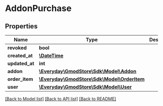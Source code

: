 # AddonPurchase

## Properties
Name | Type | Description | Notes
------------ | ------------- | ------------- | -------------
**revoked** | **bool** |  | 
**created_at** | [**\DateTime**](\DateTime.md) |  | 
**updated_at** | **int** |  | 
**addon** | [**\Everyday\GmodStore\Sdk\Model\Addon**](Addon.md) |  | [optional] 
**order_item** | [**\Everyday\GmodStore\Sdk\Model\OrderItem**](OrderItem.md) |  | [optional] 
**user** | [**\Everyday\GmodStore\Sdk\Model\User**](User.md) |  | [optional] 

[[Back to Model list]](../../README.md#documentation-for-models) [[Back to API list]](../../README.md#documentation-for-api-endpoints) [[Back to README]](../../README.md)

